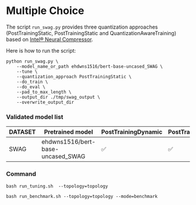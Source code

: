 # Multiple Choice

The script `run_swag.py` provides three quantization approaches (PostTrainingStatic, PostTrainingStatic and QuantizationAwareTraining) based on [Intel® Neural Compressor](https://github.com/intel/neural-compressor).

Here is how to run the script:

```
python run_swag.py \
    --model_name_or_path ehdwns1516/bert-base-uncased_SWAG \
    --tune \
    --quantization_approach PostTrainingStatic \
    --do_train \
    --do_eval \
    --pad_to_max_length \
    --output_dir ./tmp/swag_output \
    --overwrite_output_dir
```

### Validated model list

|DATASET|Pretrained model|PostTrainingDynamic | PostTrainingStatic | QuantizationAwareTraining
|---|------------------------------------|---|---|---
|SWAG|ehdwns1516/bert-base-uncased_SWAG| ✅| ✅| ✅



### Command

```
bash run_tuning.sh  --topology=topology
```

```
bash run_benchmark.sh --topology=topology --mode=benchmark
```
